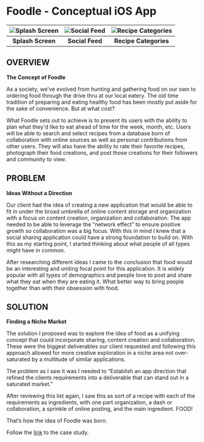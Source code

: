 #  Foodle - Conceptual iOS App

| ![Splash Screen](https://raw.github.com/mikemarin/_GitHub-MD-Images/master/Bloc/Foodle-MobileApp/Foodle-01-Splash.jpg) | ![Social Feed](https://raw.github.com/mikemarin/_GitHub-MD-Images/master/Bloc/Foodle-MobileApp/Foodle-02-Social-Feed.jpg) | ![Recipe Categories](https://raw.github.com/mikemarin/_GitHub-MD-Images/master/Bloc/Foodle-MobileApp/Foodle-03-Categories.jpg) |
|:--:|:--:|:--:|
| **Splash Screen** | **Social Feed** | **Recipe Categories** |

## OVERVIEW
**The Concept of Foodle**

As a society, we've evolved from hunting and gathering food on our own to ordering food through the drive thru at our local eatery. The old time tradition of preparing and eating healthy food has been mostly put aside for the sake of convenience. But at what cost?

What Foodle sets out to achieve is to present its users with the ability to plan what they'd like to eat ahead of time for the week, month, etc. Users will be able to search and select recipes from a database born of collaboration with online sources as well as personal contributions from other users. They will also have the ability to rate their favorite recipes, photograph their food creations, and post those creations for their followers and community to view.

## PROBLEM
**Ideas Without a Direction**

Our client had the idea of creating a new application that would be able to fit in under the broad umbrella of online content storage and organization with a focus on content creation, organization and collaboration. The app needed to be able to leverage the “network effect” to ensure positive growth so collaboration was a big focus. With this in mind I knew that a social sharing application could have a strong foundation to build on. With this as my starting point, I started thinking about what people of all types might have in common.

After researching different ideas I came to the conclusion that food would be an interesting and uniting focal point for this application. It is widely popular with all types of demographics and people love to post and share what they eat when they are eating it. What better way to bring people together than with their obsession with food.

## SOLUTION
**Finding a Niche Market**

The solution I proposed was to explore the idea of food as a unifying concept that could incorporate sharing, content creation and collaboration. These were the biggest deliverables our client requested and following this approach allowed for more creative exploration in a niche area not over-saturated by a multitude of similar applications.

The problem as I saw it was I needed to “Establish an app direction that refined the clients requirements into a deliverable that can stand out in a saturated market.”

After reviewing this list again, I saw this as sort of a recipe with each of the requirements as ingredients, with one part organization, a dash or collaboration, a sprinkle of online posting, and the main ingredient. FOOD!

That’s how the idea of Foodle was born.

Follow the [link](https://www.mikemarin.design/project-01.html) to the case study.

